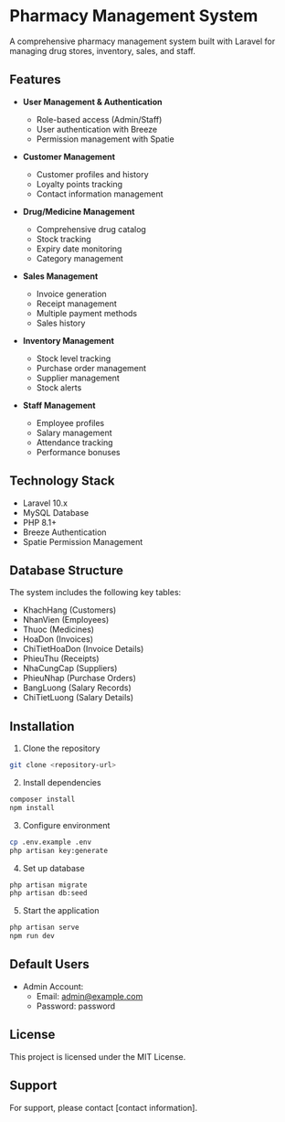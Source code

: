 # Pharmacy Management System

A comprehensive pharmacy management system built with Laravel for managing drug stores, inventory, sales, and staff.

## Features

-   **User Management & Authentication**

    -   Role-based access (Admin/Staff)
    -   User authentication with Breeze
    -   Permission management with Spatie

-   **Customer Management**

    -   Customer profiles and history
    -   Loyalty points tracking
    -   Contact information management

-   **Drug/Medicine Management**

    -   Comprehensive drug catalog
    -   Stock tracking
    -   Expiry date monitoring
    -   Category management

-   **Sales Management**

    -   Invoice generation
    -   Receipt management
    -   Multiple payment methods
    -   Sales history

-   **Inventory Management**

    -   Stock level tracking
    -   Purchase order management
    -   Supplier management
    -   Stock alerts

-   **Staff Management**
    -   Employee profiles
    -   Salary management
    -   Attendance tracking
    -   Performance bonuses

## Technology Stack

-   Laravel 10.x
-   MySQL Database
-   PHP 8.1+
-   Breeze Authentication
-   Spatie Permission Management

## Database Structure

The system includes the following key tables:

-   KhachHang (Customers)
-   NhanVien (Employees)
-   Thuoc (Medicines)
-   HoaDon (Invoices)
-   ChiTietHoaDon (Invoice Details)
-   PhieuThu (Receipts)
-   NhaCungCap (Suppliers)
-   PhieuNhap (Purchase Orders)
-   BangLuong (Salary Records)
-   ChiTietLuong (Salary Details)

## Installation

1. Clone the repository

```bash
git clone <repository-url>
```

2. Install dependencies

```bash
composer install
npm install
```

3. Configure environment

```bash
cp .env.example .env
php artisan key:generate
```

4. Set up database

```bash
php artisan migrate
php artisan db:seed
```

5. Start the application

```bash
php artisan serve
npm run dev
```

## Default Users

-   Admin Account:
    -   Email: admin@example.com
    -   Password: password

## License

This project is licensed under the MIT License.

## Support

For support, please contact [contact information].

```

```
